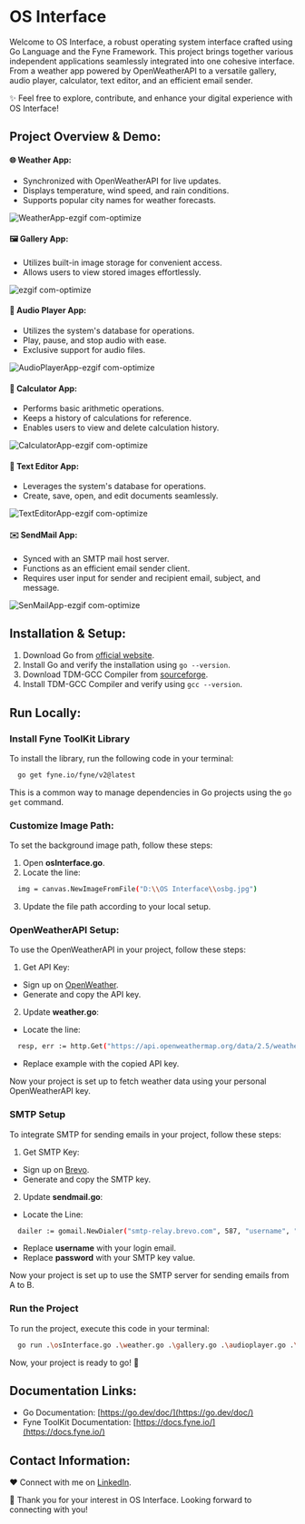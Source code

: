 # OS Interface

Welcome to OS Interface, a robust operating system interface crafted using Go Language and the Fyne Framework. This project brings together various independent applications seamlessly integrated into one cohesive interface. From a weather app powered by OpenWeatherAPI to a versatile gallery, audio player, calculator, text editor, and an efficient email sender.

✨ Feel free to explore, contribute, and enhance your digital experience with OS Interface! 

## Project Overview & Demo:

#### 🌐 Weather App:
  - Synchronized with OpenWeatherAPI for live updates.
  - Displays temperature, wind speed, and rain conditions.
  - Supports popular city names for weather forecasts.

![WeatherApp-ezgif com-optimize](https://github.com/Abhiram-TK/OS-Interface/assets/158244906/0eb9e95e-9566-49dd-ad0f-5d7b5fcce85a)

#### 🖼️ Gallery App:
  - Utilizes built-in image storage for convenient access.
  - Allows users to view stored images effortlessly.

![ezgif com-optimize](https://github.com/Abhiram-TK/OS-Interface/assets/158244906/16d57358-9a3e-4fca-a547-a3275b7a8d05)

#### 🎵 Audio Player App:
  - Utilizes the system's database for operations.
  - Play, pause, and stop audio with ease.
  - Exclusive support for audio files.

![AudioPlayerApp-ezgif com-optimize](https://github.com/Abhiram-TK/OS-Interface/assets/158244906/52fa7a13-99ee-4c81-bd1d-797a6bb40739)

#### 🧮 Calculator App:
  - Performs basic arithmetic operations.
  - Keeps a history of calculations for reference.
  - Enables users to view and delete calculation history.

![CalculatorApp-ezgif com-optimize](https://github.com/Abhiram-TK/OS-Interface/assets/158244906/1335a816-1bdc-4aa1-a19d-9dcf146ca894)

#### 📝 Text Editor App:
  - Leverages the system's database for operations.
  - Create, save, open, and edit documents seamlessly.

![TextEditorApp-ezgif com-optimize](https://github.com/Abhiram-TK/OS-Interface/assets/158244906/34ae31b1-b06e-4d02-bf3c-e4942f03ecac)

#### ✉️ SendMail App:
  - Synced with an SMTP mail host server.
  - Functions as an efficient email sender client.
  - Requires user input for sender and recipient email, subject, and message.

![SenMailApp-ezgif com-optimize](https://github.com/Abhiram-TK/OS-Interface/assets/158244906/83492477-68f1-49db-bd3b-53a3d26f4afc)

## Installation & Setup:

1. Download Go from [official website](https://go.dev/).
2. Install Go and verify the installation using `go --version`.
3. Download TDM-GCC Compiler from [sourceforge](https://sourceforge.net/projects/tdm-gcc/).
4. Install TDM-GCC Compiler and verify using `gcc --version`.

## Run Locally:

### Install Fyne ToolKit Library

To install the library, run the following code in your terminal:

```bash
  go get fyne.io/fyne/v2@latest
```

This is a common way to manage dependencies in Go projects using the `go get` command.

### Customize Image Path:

To set the background image path, follow these steps:

1. Open **osInterface.go**.
2. Locate the line:

```bash
  img = canvas.NewImageFromFile("D:\\OS Interface\\osbg.jpg")
```

3. Update the file path according to your local setup.

### OpenWeatherAPI Setup:

To use the OpenWeatherAPI in your project, follow these steps:

1. Get API Key:
- Sign up on [OpenWeather](https://openweathermap.org/).
- Generate and copy the API key.

2. Update **weather.go**:

- Locate the line:

```bash
  resp, err := http.Get("https://api.openweathermap.org/data/2.5/weather?q=" + selection + "&appid=example")
```

- Replace example with the copied API key.

Now your project is set up to fetch weather data using your personal OpenWeatherAPI key.

### SMTP Setup

To integrate SMTP for sending emails in your project, follow these steps:

1. Get SMTP Key: 
- Sign up on [Brevo](https://onboarding.brevo.com/account/register).
- Generate and copy the SMTP key.
   
2. Update **sendmail.go**:
   
- Locate the Line:

```bash
  dailer := gomail.NewDialer("smtp-relay.brevo.com", 587, "username", "password")
```

- Replace **username** with your login email.
- Replace **password** with your SMTP key value.

Now your project is set up to use the SMTP server for sending emails from A to B.

### Run the Project

To run the project, execute this code in your terminal:

```bash
  go run .\osInterface.go .\weather.go .\gallery.go .\audioplayer.go .\calculator.go .\texteditor.go .\sendmail.go
```

Now, your project is ready to go! 🚀

## Documentation Links:

- Go Documentation: [https://go.dev/doc/](https://go.dev/doc/)
- Fyne ToolKit Documentation: [https://docs.fyne.io/](https://docs.fyne.io/) 

## Contact Information:

❤️ Connect with me on [LinkedIn](#insert_linkedin_profile_link_here). 

🌟 Thank you for your interest in OS Interface. Looking forward to connecting with you!
